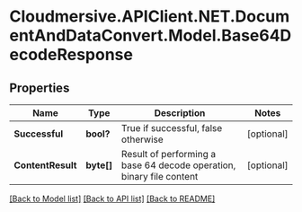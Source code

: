 # Cloudmersive.APIClient.NET.DocumentAndDataConvert.Model.Base64DecodeResponse
## Properties

Name | Type | Description | Notes
------------ | ------------- | ------------- | -------------
**Successful** | **bool?** | True if successful, false otherwise | [optional] 
**ContentResult** | **byte[]** | Result of performing a base 64 decode operation, binary file content | [optional] 

[[Back to Model list]](../README.md#documentation-for-models) [[Back to API list]](../README.md#documentation-for-api-endpoints) [[Back to README]](../README.md)


